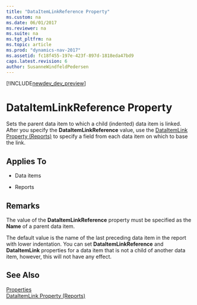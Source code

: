 ```yaml
---
title: "DataItemLinkReference Property"
ms.custom: na
ms.date: 06/01/2017
ms.reviewer: na
ms.suite: na
ms.tgt_pltfrm: na
ms.topic: article
ms.prod: "dynamics-nav-2017"
ms.assetid: fc18f455-197e-423f-897d-1818eda47bd9
caps.latest.revision: 6
author: SusanneWindfeldPedersen
---
```


[!INCLUDE[newdev_dev_preview](../includes/newdev_dev_preview.md)]

# DataItemLinkReference Property
Sets the parent data item to which a child (indented) data item is linked. After you specify the **DataItemLinkReference** value, use the [DataItemLink Property (Reports)](devenv-dataitemlink-reports-property.md) to specify a field from each data item on which to base the link.  
  
## Applies To  
  
-   Data items  
  
-   Reports  
  
## Remarks  
The value of the **DataItemLinkReference** property must be specified as the **Name** of a parent data item.  
  
The default value is the name of the last preceding data item in the report with lower indentation. You can set **DataItemLinkReference** and **DataItemLink** properties for a data item that is not a child of another data item, however, this will not have any effect.  

## See Also  
[Properties](devenv-properties.md)  
[DataItemLink Property (Reports)](devenv-dataitemlink-reports-property.md)  